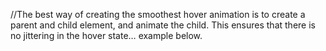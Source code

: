 //The best way of creating the smoothest hover animation is to create a parent and child element, and animate the child. This ensures that there is no jittering in the hover state… example below. 
<!doctype html>
<html>

<head>
    <style>
        .trigger {
            Width: 200px;
            height: 200px: border: 20px solid #ccc;
        }
        
        .box {
            display: inline-block;
            Background-color: pink;
            width: 200px;
            height: 200px;
            transition: transform 300ms ease-in-out;
            pointer-events: none;
        }
        
        .trigger:hover .box {
            transform: translate(200px, 150px) rotate(20deg);
        }
    </style>
</head>

<body>
    <div class="trigger">
        <div class="box">sss</div>
    </div>


</body>

</html>

